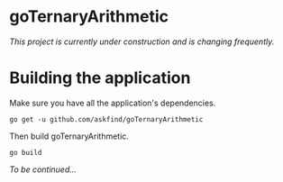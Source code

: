 goTernaryArithmetic
======

_This project is currently under construction and is changing frequently._


# Building the application

Make sure you have all the application's dependencies.

```
go get -u github.com/askfind/goTernaryArithmetic
```

Then build goTernaryArithmetic.

```
go build
```

_To be continued..._
